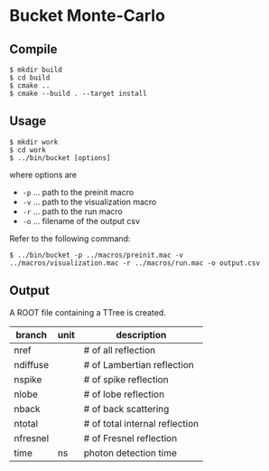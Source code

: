 # Bucket Monte-Carlo

## Compile

```
$ mkdir build
$ cd build
$ cmake ..
$ cmake --build . --target install
```

## Usage

```
$ mkdir work
$ cd work
$ ../bin/bucket [options]
```
where options are

- `-p` ... path to the preinit macro
- `-v` ... path to the visualization macro
- `-r` ... path to the run macro
- `-o` ... filename of the output csv

Refer to the following command:

```
$ ../bin/bucket -p ../macros/preinit.mac -v ../macros/visualization.mac -r ../macros/run.mac -o output.csv
```

## Output

A ROOT file containing a TTree is created.

| branch   | unit | description                    |
| -------- | ---- | ------------------------------ |
| nref     |      | # of all reflection            |
| ndiffuse |      | # of Lambertian reflection     |
| nspike   |      | # of spike reflection          |
| nlobe    |      | # of lobe reflection           |
| nback    |      | # of back scattering           |
| ntotal   |      | # of total internal reflection |
| nfresnel |      | # of Fresnel reflection        |
| time     | ns   | photon detection time          |
